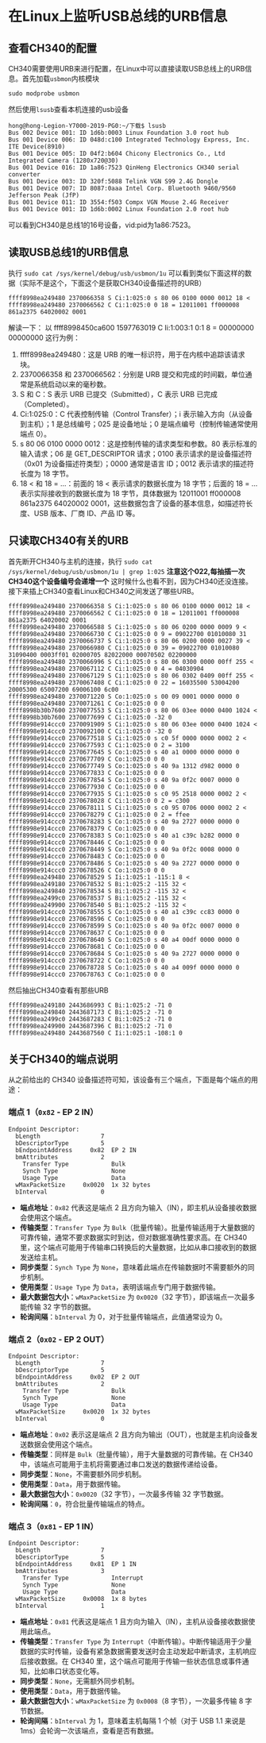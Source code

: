 # 在Linux上监听USB总线的URB信息
## 查看CH340的配置
CH340需要使用URB来进行配置，在Linux中可以直接读取USB总线上的URB信息。首先加载`usbmon`内核模块
```
sudo modprobe usbmon
```
然后使用`lsusb`查看本机连接的usb设备
```
hong@hong-Legion-Y7000-2019-PG0:~/下载$ lsusb
Bus 002 Device 001: ID 1d6b:0003 Linux Foundation 3.0 root hub
Bus 001 Device 006: ID 048d:c100 Integrated Technology Express, Inc. ITE Device(8910)
Bus 001 Device 005: ID 04f2:b604 Chicony Electronics Co., Ltd Integrated Camera (1280x720@30)
Bus 001 Device 016: ID 1a86:7523 QinHeng Electronics CH340 serial converter
Bus 001 Device 003: ID 320f:5088 Telink VGN S99 2.4G Dongle
Bus 001 Device 007: ID 8087:0aaa Intel Corp. Bluetooth 9460/9560 Jefferson Peak (JfP)
Bus 001 Device 011: ID 3554:f503 Compx VGN Mouse 2.4G Receiver
Bus 001 Device 001: ID 1d6b:0002 Linux Foundation 2.0 root hub

```
可以看到CH340是总线1的16号设备，vid:pid为1a86:7523。
## 读取USB总线1的URB信息
执行
`sudo cat /sys/kernel/debug/usb/usbmon/1u`
可以看到类似下面这样的数据（实际不是这个，下面这个是获取CH340设备描述符的URB）
```
ffff8998ea249480 2370066358 S Ci:1:025:0 s 80 06 0100 0000 0012 18 <
ffff8998ea249480 2370066562 C Ci:1:025:0 0 18 = 12011001 ff000008 861a2375 64020002 0001

```
解读一下：
以 ffff8998450ca600 1597763019 C Ii:1:003:1 0:1 8 = 00000000 00000000 这行为例：
1. ffff8998ea249480：这是 URB 的唯一标识符，用于在内核中追踪该请求块。
2. 2370066358 和 2370066562：分别是 URB 提交和完成的时间戳，单位通常是系统启动以来的毫秒数。
3. S 和 C：S 表示 URB 已提交（Submitted），C 表示 URB 已完成（Completed）。
4. Ci:1:025:0：C 代表控制传输（Control Transfer）；i 表示输入方向（从设备到主机）；1 是总线编号；025 是设备地址；0 是端点编号（控制传输通常使用端点 0）。
5. s 80 06 0100 0000 0012：这是控制传输的请求类型和参数。80 表示标准的输入请求；06 是 GET_DESCRIPTOR 请求；0100 表示请求的是设备描述符（0x01 为设备描述符类型）；0000 通常是语言 ID；0012 表示请求的描述符长度为 18 字节。
6. 18 < 和 18 = ...：前面的 18 < 表示请求的数据长度为 18 字节；后面的 18 = ... 表示实际接收到的数据长度为 18 字节，具体数据为 12011001 ff000008 861a2375 64020002 0001，这些数据包含了设备的基本信息，如描述符长度、USB 版本、厂商 ID、产品 ID 等。
## 只读取CH340有关的URB
首先断开CH340与主机的连接，执行
`sudo cat /sys/kernel/debug/usb/usbmon/1u | grep 1:025`
**注意这个022,每抽插一次CH340这个设备编号会递增一个**
这时候什么也看不到，因为CH340还没连接。接下来插上CH340查看Linux和CH340之间发送了哪些URB。
```
ffff8998ea249480 2370066358 S Ci:1:025:0 s 80 06 0100 0000 0012 18 <
ffff8998ea249480 2370066562 C Ci:1:025:0 0 18 = 12011001 ff000008 861a2375 64020002 0001
ffff8998ea249480 2370066588 S Ci:1:025:0 s 80 06 0200 0000 0009 9 <
ffff8998ea249480 2370066730 C Ci:1:025:0 0 9 = 09022700 01010080 31
ffff8998ea249480 2370066737 S Ci:1:025:0 s 80 06 0200 0000 0027 39 <
ffff8998ea249480 2370066980 C Ci:1:025:0 0 39 = 09022700 01010080 31090400 0003ff01 02000705 82022000 00070502 02200000
ffff8998ea249480 2370066996 S Ci:1:025:0 s 80 06 0300 0000 00ff 255 <
ffff8998ea249480 2370067112 C Ci:1:025:0 0 4 = 04030904
ffff8998ea249480 2370067129 S Ci:1:025:0 s 80 06 0302 0409 00ff 255 <
ffff8998ea249480 2370067408 C Ci:1:025:0 0 22 = 16035500 53004200 20005300 65007200 69006100 6c00
ffff8998ea249480 2370071220 S Co:1:025:0 s 00 09 0001 0000 0000 0
ffff8998ea249480 2370071261 C Co:1:025:0 0 0
ffff8998b30b7600 2370077553 S Ci:1:025:0 s 80 06 03ee 0000 0400 1024 <
ffff8998b30b7600 2370077699 C Ci:1:025:0 -32 0
ffff8998e914ccc0 2370091909 S Ci:1:025:0 s 80 06 03ee 0000 0400 1024 <
ffff8998e914ccc0 2370092100 C Ci:1:025:0 -32 0
ffff8998e914ccc0 2370677518 S Ci:1:025:0 s c0 5f 0000 0000 0002 2 <
ffff8998e914ccc0 2370677593 C Ci:1:025:0 0 2 = 3100
ffff8998e914ccc0 2370677645 S Co:1:025:0 s 40 a1 0000 0000 0000 0
ffff8998e914ccc0 2370677709 C Co:1:025:0 0 0
ffff8998e914ccc0 2370677749 S Co:1:025:0 s 40 9a 1312 d982 0000 0
ffff8998e914ccc0 2370677833 C Co:1:025:0 0 0
ffff8998e914ccc0 2370677854 S Co:1:025:0 s 40 9a 0f2c 0007 0000 0
ffff8998e914ccc0 2370677930 C Co:1:025:0 0 0
ffff8998e914ccc0 2370677935 S Ci:1:025:0 s c0 95 2518 0000 0002 2 <
ffff8998e914ccc0 2370678028 C Ci:1:025:0 0 2 = c300
ffff8998e914ccc0 2370678111 S Ci:1:025:0 s c0 95 0706 0000 0002 2 <
ffff8998e914ccc0 2370678279 C Ci:1:025:0 0 2 = ffee
ffff8998e914ccc0 2370678283 S Co:1:025:0 s 40 9a 2727 0000 0000 0
ffff8998e914ccc0 2370678379 C Co:1:025:0 0 0
ffff8998e914ccc0 2370678383 S Co:1:025:0 s 40 a1 c39c b282 0000 0
ffff8998e914ccc0 2370678446 C Co:1:025:0 0 0
ffff8998e914ccc0 2370678449 S Co:1:025:0 s 40 9a 0f2c 0008 0000 0
ffff8998e914ccc0 2370678483 C Co:1:025:0 0 0
ffff8998e914ccc0 2370678486 S Co:1:025:0 s 40 9a 2727 0000 0000 0
ffff8998e914ccc0 2370678526 C Co:1:025:0 0 0
ffff8998ea249480 2370678529 S Ii:1:025:1 -115:1 8 <
ffff8998ea249180 2370678532 S Bi:1:025:2 -115 32 <
ffff8998ea249840 2370678534 S Bi:1:025:2 -115 32 <
ffff8998ea2499c0 2370678537 S Bi:1:025:2 -115 32 <
ffff8998ea249900 2370678540 S Bi:1:025:2 -115 32 <
ffff8998e914ccc0 2370678555 S Co:1:025:0 s 40 a1 c39c cc83 0000 0
ffff8998e914ccc0 2370678596 C Co:1:025:0 0 0
ffff8998e914ccc0 2370678599 S Co:1:025:0 s 40 9a 0f2c 0007 0000 0
ffff8998e914ccc0 2370678637 C Co:1:025:0 0 0
ffff8998e914ccc0 2370678640 S Co:1:025:0 s 40 a4 00df 0000 0000 0
ffff8998e914ccc0 2370678681 C Co:1:025:0 0 0
ffff8998e914ccc0 2370678684 S Co:1:025:0 s 40 9a 2727 0000 0000 0
ffff8998e914ccc0 2370678722 C Co:1:025:0 0 0
ffff8998e914ccc0 2370678728 S Co:1:025:0 s 40 a4 009f 0000 0000 0
ffff8998e914ccc0 2370678763 C Co:1:025:0 0 0
```
然后抽出CH340查看有那些URB
```
ffff8998ea249180 2443686993 C Bi:1:025:2 -71 0
ffff8998ea249840 2443687173 C Bi:1:025:2 -71 0
ffff8998ea2499c0 2443687283 C Bi:1:025:2 -71 0
ffff8998ea249900 2443687396 C Bi:1:025:2 -71 0
ffff8998ea249480 2443687560 C Ii:1:025:1 -108:1 0
```
## 关于CH340的端点说明
从之前给出的 CH340 设备描述符可知，该设备有三个端点，下面是每个端点的用途：

### 端点 1（`0x82` - EP 2 IN）
```plaintext
Endpoint Descriptor:
  bLength                 7
  bDescriptorType         5
  bEndpointAddress     0x82  EP 2 IN
  bmAttributes            2
    Transfer Type            Bulk
    Synch Type               None
    Usage Type               Data
  wMaxPacketSize     0x0020  1x 32 bytes
  bInterval               0
```
- **端点地址**：`0x82` 代表这是端点 2 且方向为输入（IN），即主机从设备接收数据会使用这个端点。
- **传输类型**：`Transfer Type` 为 `Bulk`（批量传输）。批量传输适用于大量数据的可靠传输，通常不要求数据实时到达，但对数据准确性要求高。在 CH340 里，这个端点可能用于传输串口转换后的大量数据，比如从串口接收到的数据发送给主机。
- **同步类型**：`Synch Type` 为 `None`，意味着此端点在传输数据时不需要额外的同步机制。
- **使用类型**：`Usage Type` 为 `Data`，表明该端点专门用于数据传输。
- **最大数据包大小**：`wMaxPacketSize` 为 `0x0020`（32 字节），即该端点一次最多能传输 32 字节的数据。
- **轮询间隔**：`bInterval` 为 0，对于批量传输端点，此值通常设为 0。

### 端点 2（`0x02` - EP 2 OUT）
```plaintext
Endpoint Descriptor:
  bLength                 7
  bDescriptorType         5
  bEndpointAddress     0x02  EP 2 OUT
  bmAttributes            2
    Transfer Type            Bulk
    Synch Type               None
    Usage Type               Data
  wMaxPacketSize     0x0020  1x 32 bytes
  bInterval               0
```
- **端点地址**：`0x02` 表示这是端点 2 且方向为输出（OUT），也就是主机向设备发送数据会使用这个端点。
- **传输类型**：同样是 `Bulk`（批量传输），用于大量数据的可靠传输。在 CH340 中，该端点可能用于主机将需要通过串口发送的数据传递给设备。
- **同步类型**：`None`，不需要额外同步机制。
- **使用类型**：`Data`，用于数据传输。
- **最大数据包大小**：`0x0020`（32 字节），一次最多传输 32 字节数据。
- **轮询间隔**：`0`，符合批量传输端点的特点。

### 端点 3（`0x81` - EP 1 IN）
```plaintext
Endpoint Descriptor:
  bLength                 7
  bDescriptorType         5
  bEndpointAddress     0x81  EP 1 IN
  bmAttributes            3
    Transfer Type            Interrupt
    Synch Type               None
    Usage Type               Data
  wMaxPacketSize     0x0008  1x 8 bytes
  bInterval               1
```
- **端点地址**：`0x81` 代表这是端点 1 且方向为输入（IN），主机从设备接收数据使用此端点。
- **传输类型**：`Transfer Type` 为 `Interrupt`（中断传输）。中断传输适用于少量数据的实时传输，设备有紧急数据需要发送时会主动发起中断请求，主机响应后接收数据。在 CH340 里，这个端点可能用于传输一些状态信息或事件通知，比如串口状态变化等。
- **同步类型**：`None`，无需额外同步机制。
- **使用类型**：`Data`，用于数据传输。
- **最大数据包大小**：`wMaxPacketSize` 为 `0x0008`（8 字节），一次最多传输 8 字节数据。
- **轮询间隔**：`bInterval` 为 1，意味着主机每隔 1 个帧（对于 USB 1.1 来说是 1ms）会轮询一次该端点，查看是否有数据。
